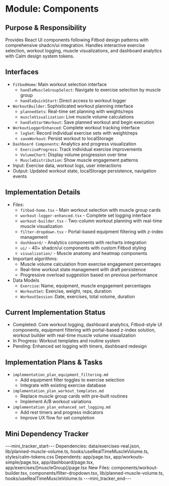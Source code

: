 # Module: Components

## Purpose & Responsibility
Provides React UI components following Fitbod design patterns with comprehensive shadcn/ui integration. Handles interactive exercise selection, workout logging, muscle visualizations, and dashboard analytics with Calm design system tokens.

## Interfaces
* `FitbodHome`: Main workout selection interface
  * `handleMuscleGroupSelect`: Navigate to exercise selection by muscle group
  * `handleQuickStart`: Direct access to workout logger
* `WorkoutBuilder`: Sophisticated workout planning interface
  * `plannedSets`: Real-time set planning with weights/reps
  * `muscleVisualization`: Live muscle volume calculations
  * `handleStartWorkout`: Save planned workout and begin execution
* `WorkoutLoggerEnhanced`: Complete workout tracking interface
  * `logSet`: Record individual exercise sets with weight/reps
  * `saveWorkout`: Persist workout to localStorage
* `Dashboard Components`: Analytics and progress visualization
  * `ExerciseProgress`: Track individual exercise improvements
  * `VolumeChart`: Display volume progression over time
  * `MuscleDistribution`: Show muscle engagement patterns
* Input: Exercise data, workout logs, user interactions
* Output: Updated workout state, localStorage persistence, navigation events

## Implementation Details
* Files: 
  * `fitbod-home.tsx` - Main workout selection with muscle group cards
  * `workout-logger-enhanced.tsx` - Complete set logging interface
  * `workout-builder.tsx` - Two-column workout planning with real-time muscle visualization
  * `filter-dropdown.tsx` - Portal-based equipment filtering with z-index management
  * `dashboard/` - Analytics components with recharts integration
  * `ui/` - 40+ shadcn/ui components with custom Fitbod styling
  * `visualization/` - Muscle anatomy and heatmap components
* Important algorithms: 
  * Muscle volume calculation from exercise engagement percentages
  * Real-time workout state management with draft persistence
  * Progressive overload suggestion based on previous performance
* Data Models
  * `Exercise`: Name, equipment, muscle engagement percentages
  * `WorkoutSet`: Exercise, weight, reps, duration
  * `WorkoutSession`: Date, exercises, total volume, duration

## Current Implementation Status
* Completed: Core workout logging, dashboard analytics, Fitbod-style UI components, equipment filtering with portal-based z-index solution, workout builder with real-time muscle volume visualization
* In Progress: Workout templates and routine system
* Pending: Enhanced set logging with timers, dashboard redesign

## Implementation Plans & Tasks
* `implementation_plan_equipment_filtering.md`
  * Add equipment filter toggles to exercise selection
  * Integrate with existing exercise database
* `implementation_plan_workout_templates.md`
  * Replace muscle group cards with pre-built routines
  * Implement A/B workout variations
* `implementation_plan_enhanced_set_logging.md`
  * Add rest timers and progress indicators
  * Improve UX flow for set completion

## Mini Dependency Tracker
---mini_tracker_start---
Dependencies: data/exercises-real.json, lib/planned-muscle-volume.ts, hooks/useRealTimeMuscleVolume.ts, styles/calm-tokens.css
Dependents: app/page.tsx, app/workouts-simple/page.tsx, app/dashboard/page.tsx, app/exercises/[muscleGroup]/page.tsx
New Files: components/workout-builder.tsx, components/filter-dropdown.tsx, lib/planned-muscle-volume.ts, hooks/useRealTimeMuscleVolume.ts
---mini_tracker_end---